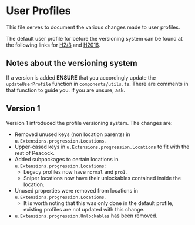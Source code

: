 # User Profiles
This file serves to document the various changes made to user profiles.

The default user profile for before the versioning system can be found at the following links for
[H2/3](https://google.com) and [H2016](https://google.com).

## Notes about the versioning system
If a version is added **ENSURE** that you accordingly update the `updateUserProfile`
function in `components/utils.ts`. There are comments in that function to guide you.
If you are unsure, ask.

## Version 1
Version 1 introduced the profile versioning system. The changes are:
- Removed unused keys (non location parents) in `u.Extensions.progression.Locations`.
- Upper-cased keys in `u.Extensions.progression.Locations` to fit with the rest of Peacock.
- Added subpackages to certain locations in `u.Extensions.progression.Locations`:
    - Legacy profiles now have `normal` and `pro1`.
    - Sniper locations now have their unlockables contained inside the location.
- Unused properties were removed from locations in `u.Extensions.progression.Locations`.
    - It is worth noting that this was only done in the default profile, existing profiles are not updated with this change.
- `u.Extensions.progression.Unlockables` has been removed.
